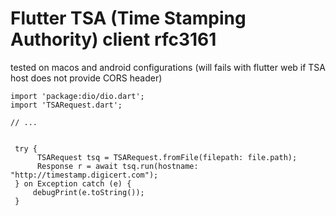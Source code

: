 # Flutter TSA (Time Stamping Authority)  client rfc3161

tested on macos and android configurations (will fails with flutter web if TSA host does not provide CORS header)


```
import 'package:dio/dio.dart';
import 'TSARequest.dart';

// ...


 try {
      TSARequest tsq = TSARequest.fromFile(filepath: file.path);
      Response r = await tsq.run(hostname: "http://timestamp.digicert.com");   
 } on Exception catch (e) { 
     debugPrint(e.toString());
 }
```
